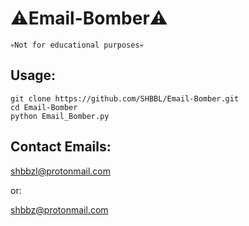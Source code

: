 # ⚠️Email-Bomber⚠️
``
💀Not for educational purposes💀
``
## Usage:
```
git clone https://github.com/SHBBL/Email-Bomber.git
cd Email-Bomber
python Email_Bomber.py
```
## Contact Emails:

shbbzl@protonmail.com

or:

shbbz@protonmail.com

